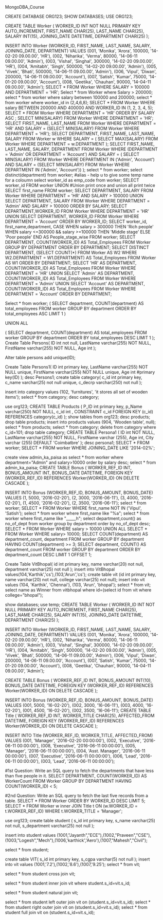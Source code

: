 MongoDBA_Course


CREATE DATABASE ORG123; SHOW DATABASES; USE ORG123;

CREATE TABLE Worker ( WORKER_ID INT NOT NULL PRIMARY KEY AUTO_INCREMENT, FIRST_NAME CHAR(25), LAST_NAME CHAR(25), SALARY INT(15), JOINING_DATE DATETIME, DEPARTMENT CHAR(25) );

INSERT INTO Worker (WORKER_ID, FIRST_NAME, LAST_NAME, SALARY, JOINING_DATE, DEPARTMENT) VALUES (001, 'Monika', 'Arora', 100000, '14-02-20 09.00.00', 'HR'), (002, 'Niharika', 'Verma', 80000, '14-06-11 09.00.00', 'Admin'), (003, 'Vishal', 'Singhal', 300000, '14-02-20 09.00.00', 'HR'), (004, 'Amitabh', 'Singh', 500000, '14-02-20 09.00.00', 'Admin'), (005, 'Vivek', 'Bhati', 500000, '14-06-11 09.00.00', 'Admin'), (006, 'Vipul', 'Diwan', 200000, '14-06-11 09.00.00', 'Account'), (007, 'Satish', 'Kumar', 75000, '14-01-20 09.00.00', 'Account'), (008, 'Geetika', 'Chauhan', 90000, '14-04-11 09.00.00', 'Admin'); SELECT * FROM Worker WHERE SALARY > 100000 AND DEPARTMENT = 'HR'; Select * from Worker where Salary > 200000; select * from worker where salary between 100000 and 200000; select * from worker where worker_id in (2,4,6,8); SELECT * FROM Worker WHERE salary BETWEEN 200000 AND 400000 AND WORKER_ID IN (1, 2, 3, 4, 5); SELECT *
FROM Worker
WHERE DEPARTMENT = 'HR'
ORDER BY SALARY ASC ; SELECT MIN(SALARY) FROM Worker WHERE DEPARTMENT = 'HR'; SELECT FIRST_NAME, LAST_NAME
FROM Worker
WHERE DEPARTMENT = 'HR'
AND SALARY = (SELECT MIN(SALARY) FROM Worker WHERE DEPARTMENT = 'HR'); SELECT DEPARTMENT, FIRST_NAME, LAST_NAME, SALARY FROM Worker w WHERE SALARY = ( SELECT MAX(SALARY) FROM Worker WHERE DEPARTMENT = w.DEPARTMENT ); SELECT FIRST_NAME, LAST_NAME, SALARY, DEPARTMENT
FROM Worker
WHERE (DEPARTMENT = 'Admin' OR DEPARTMENT = 'Account')
AND SALARY = ( SELECT MIN(SALARY) FROM Worker WHERE DEPARTMENT IN ('Admin', 'Account') AND SALARY = (SELECT MIN(SALARY) FROM Worker WHERE DEPARTMENT IN ('Admin', 'Account')) ); select * from worker; select distinct(department) from worker; #alias - help u to give some temp name for a coloumn select worker_id as emp_code from worker; SELECT worker_id FROM worker UNION #Union print once and union all print twice SELECT first_name FROM worker; SELECT DEPARTMENT, SALARY FROM Worker WHERE DEPARTMENT = 'HR' AND SALARY > 100000 UNION SELECT DEPARTMENT, SALARY FROM Worker WHERE DEPARTMENT = 'Admin' AND SALARY > 100000 ORDER BY SALARY; SELECT DEPARTMENT,WORKER_ID FROM Worker WHERE DEPARTMENT = 'HR' UNION SELECT DEPARTMENT, WORKER_ID FROM Worker WHERE DEPARTMENT = 'Account' ORDER BY WORKER_ID; SELECT worker_id, first_name,department, CASE WHEN salary > 300000 THEN 'Rich people' WHEN salary <=300000 && salary >=100000 THEN 'Middle stage' ELSE 'Poor people' END AS People_stage_wise FROM worker; SELECT DEPARTMENT, COUNT(WORKER_ID) AS Total_Employees FROM Worker GROUP BY DEPARTMENT ORDER BY DEPARTMENT; SELECT DISTINCT DEPARTMENT, (SELECT COUNT(*) FROM Worker AS W2 WHERE W2.DEPARTMENT = W1.DEPARTMENT) AS Total_Employees FROM Worker AS W1 ORDER BY DEPARTMENT; SELECT 'HR' AS DEPARTMENT, COUNT(WORKER_ID) AS Total_Employees FROM Worker WHERE DEPARTMENT = 'HR' UNION SELECT 'Admin' AS DEPARTMENT, COUNT(WORKER_ID) AS Total_Employees FROM Worker WHERE DEPARTMENT = 'Admin' UNION SELECT 'Account' AS DEPARTMENT, COUNT(WORKER_ID) AS Total_Employees FROM Worker WHERE DEPARTMENT = 'Account' ORDER BY DEPARTMENT;

Select * from worker; ( SELECT department, COUNT(department) AS total_employees FROM worker GROUP BY department ORDER BY total_employees ASC LIMIT 1 )

UNION ALL

( SELECT department, COUNT(department) AS total_employees FROM worker GROUP BY department ORDER BY total_employees DESC LIMIT 1 ); Create Table Persons( ID int not null, LastName varchar(255) NOT NULL, FirstName varchar(255) NOT NULL, Age int );

Alter table persons add unique(ID);

Create Table Persons1( ID int primary key, LastName varchar(255) NOT NULL unique, FirstName varchar(255) NOT NULL unique, Age int #primary key(ID) ); desc Persons1; create table category( c_id int primary key, c_name varchar(25) not null unique, c_decrp varchar(250) not null );

insert into category values (102, 'furnitures', 'it stores all set of wooden items'); select * from category; desc category;

use org123; CREATE TABLE Products ( P_ID int primary key, p_Name varchar(250) NOT NULL, c_id int , CONSTRAINT c_id FOREIGN KEY (c_id) REFERENCES category(c_id) ); show tables from org123; desc products; drop table products; insert into products values (904, 'Wooden table', null); select * from products; select * from category; delete from category where c_id=101; drop table category; CREATE TABLE Persona1 ( ID int NOT NULL, LastName varchar(255) NOT NULL, FirstName varchar (255), Age int, City varchar (255) DEFAULT 'Coimbatbre' ); desc persona1; SELECT * FROM worker; SELECT * FROM worker WHERE JOINING_DATE LIKE '2014-02%';

create view admin_ka_paisa as select * from worker where department="Admin" and salary>10000 order by salary desc; select * from admin_ka_paisa; CREATE TABLE Bonus ( WORKER_REF_ID INT, BONUS_AMOUNT INT, BONUS_DATE DATETIME, FOREIGN KEY (WORKER_REF_ID) REFERENCES Worker(WORKER_ID) ON DELETE CASCADE );

INSERT INTO Bonus (WORKER_REF_ID, BONUS_AMOUNT, BONUS_DATE) VALUES (1, 5000, '2016-02-20'), (2, 3000, '2016-06-11'), (3, 4000, '2016-02-20'), (1, 4500, '2016-02-20'), (2, 3500, '2016-06-11'); select * from worker; SELECT * FROM Worker WHERE first_name NOT IN ('Vipul', 'Satish'); select * from worker where first_name like "%a"; select * from worker where first_name like "_____h"; select department,count() as no_of_dept from worker group by department order by no_of_dept desc; SELECT * FROM Worker WHERE salary > 10000 UNION ALL SELECT * FROM Worker WHERE salary> 10000; SELECT COUNT(department) AS department_count, department FROM worker GROUP BY department HAVING COUNT(department) >= 3; SELECT department, COUNT() AS department_count FROM worker GROUP BY department ORDER BY department_count DESC LIMIT 1 OFFSET 1;

Create Table VitBhopal( id int primary key, name varchar(20) not null, department varchar(25) not null ); insert into VitBhopal values(104,'Karthik','cs'),(103,'Arun','cs'); create table vit (id int primary key, name varchar(20) not null, college varchar(25) not null); insert into vit values (104, 'Karthik', 'Chennai'), (103, 'Arun', 'bhopal'); select * from vit; select name as Winner from vitbhopal where id=(select id from vit where college="bhopal");

show databases; use temp; CREATE TABLE Worker ( WORKER_ID INT NOT NULL PRIMARY KEY AUTO_INCREMENT, FIRST_NAME CHAR(25), LAST_NAME CHAR(25), SALARY INT(15), JOINING_DATE DATETIME, DEPARTMENT CHAR(25) );

INSERT INTO Worker (WORKER_ID, FIRST_NAME, LAST_NAME, SALARY, JOINING_DATE, DEPARTMENT) VALUES (001, 'Monika', 'Arora', 100000, '14-02-20 09.00.00', 'HR'), (002, 'Niharika', 'Verma', 80000, '14-06-11 09.00.00', 'Admin'), (003, 'Vishal', 'Singhal', 300000, '14-02-20 09.00.00', 'HR'), (004, 'Amitabh', 'Singh', 500000, '14-02-20 09.00.00', 'Admin'), (005, 'Vivek', 'Bhati', 500000, '14-06-11 09.00.00', 'Admin'), (006, 'Vipul', 'Diwan', 200000, '14-06-11 09.00.00', 'Account'), (007, 'Satish', 'Kumar', 75000, '14-01-20 09.00.00', 'Account'), (008, 'Geetika', 'Chauhan', 90000, '14-04-11 09.00.00', 'Admin');

CREATE TABLE Bonus ( WORKER_REF_ID INT, BONUS_AMOUNT INT(10), BONUS_DATE DATETIME, FOREIGN KEY (WORKER_REF_ID) REFERENCES Worker(WORKER_ID) ON DELETE CASCADE );

INSERT INTO Bonus (WORKER_REF_ID, BONUS_AMOUNT, BONUS_DATE) VALUES (001, 5000, '16-02-20'), (002, 3000, '16-06-11'), (003, 4000, '16-02-20'), (001, 4500, '16-02-20'), (002, 3500, '16-06-11'); CREATE TABLE Title ( WORKER_REF_ID INT, WORKER_TITLE CHAR(25), AFFECTED_FROM DATETIME, FOREIGN KEY (WORKER_REF_ID) REFERENCES Worker(WORKER_ID) ON DELETE CASCADE );

INSERT INTO Title (WORKER_REF_ID, WORKER_TITLE, AFFECTED_FROM) VALUES (001, 'Manager', '2016-02-20 00:00:00'), (002, 'Executive', '2016-06-11 00:00:00'), (008, 'Executive', '2016-06-11 00:00:00'), (005, 'Manager', '2016-06-11 00:00:00'), (004, 'Asst. Manager', '2016-06-11 00:00:00'), (007, 'Executive', '2016-06-11 00:00:00'), (006, 'Lead', '2016-06-11 00:00:00'), (003, 'Lead', '2016-06-11 00:00:00');

#1st Question: Write an SQL query to fetch the departments that have less than five people in it. SELECT DEPARTMENT, COUNT(WORKER_ID) AS WorkerCount FROM Worker GROUP BY DEPARTMENT HAVING COUNT(WORKER_ID) < 5;

#2nd Question: Write an SQL query to fetch the last five records from a table. SELECT * FROM Worker ORDER BY WORKER_ID DESC LIMIT 5; SELECT * FROM Worker w inner JOIN Title t ON (w.WORKER_ID = t.WORKER_REF_ID) WHERE t.WORKER_TITLE = 'Manager';

use org123; create table student ( s_id int primary key, s_name varchar(25) not null, s_department varchar(25) not null );

insert into student values (1001,"Jayanth","ECE"),(1002,"Praveen","CSE"),(1003,"Logesh","Mech"),(1006,'karthick','Aero'),(1007,"Mahesh","Civil");

select * from student;

create table VIT( s_id int primary key, s_cgpa varchar(5) not null ); insert into vit values (1001,'7.2'),(1002,'8.6'),(1007,'9.25'); select * from vit;

select * from student cross join vit;

select * from student inner join vit where student.s_id=vit.s_id;

select * from student natural join vit;

select * from student left outer join vit on (student.s_id=vit.s_id); select * from student right outer join vit on (student.s_id=vit.s_id); select * from student full join vit on (student.s_id=vit.s_id);
